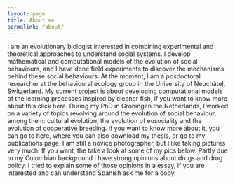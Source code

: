 ```yaml
---
layout: page
title: About me
permalink: /about/
---
```


I am an evolutionary biologist interested in combining experimental and 
theoretical approaches to understand social systems. I develop mathematical 
and computational models of the evolution of social behaviours, and I have 
done field experiments to discover the mechanisms behind these social behaviours. 
At the moment, I am a posdoctoral researcher at the behavioural ecology group 
in the University of Neuchâtel, Switzerland. My current project is about 
developing computational models of the learning processes inspired by cleaner 
fish, if you want to know more about this click here. During my PhD in 
Groningen the Netherlands, I worked on a variety of topics revolving around 
the evolution of social behaviour, among them: cultural evolution, the 
evolution of eusociality and the evolution of cooperative breeding. 
If you want to know more about it, you can go to here, where you can also 
download my thesis, or go to my publications page. I am still a novice 
photographer, but I like taking pictures very much. If you want, the take 
a look at some of my pics below. Partly due to my Colombian background I 
have strong opinions about drugs and drug policy. I tried to explain some of 
those opinions in a essay, if you are interested and can understand Spanish 
ask me for a copy.


